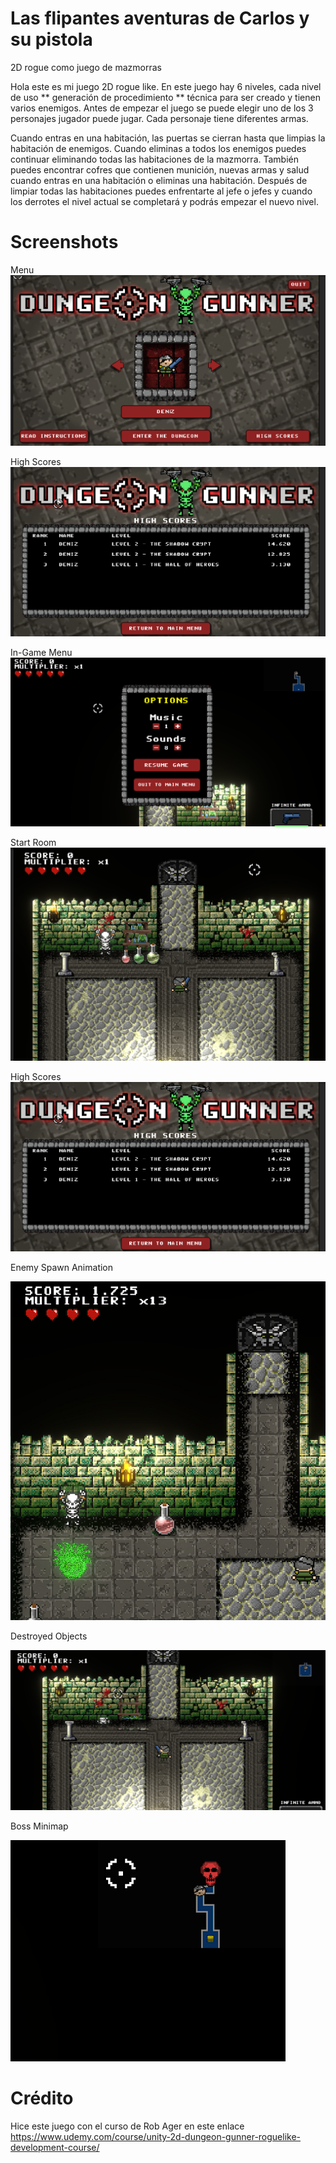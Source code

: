 # Las flipantes aventuras de Carlos y su pistola 
2D rogue como juego de mazmorras

Hola este es mi juego 2D rogue like. En este juego hay 6 niveles, cada nivel de uso ** generación de procedimiento ** técnica para ser creado y tienen varios enemigos. Antes de empezar el juego se puede elegir uno de los 3 personajes jugador puede jugar. Cada personaje tiene diferentes armas.

Cuando entras en una habitación, las puertas se cierran hasta que limpias la habitación de enemigos. Cuando eliminas a todos los enemigos puedes continuar eliminando todas las habitaciones de la mazmorra. También puedes encontrar cofres que contienen munición, nuevas armas y salud cuando entras en una habitación o eliminas una habitación. Después de limpiar todas las habitaciones puedes enfrentarte al jefe o jefes y cuando los derrotes el nivel actual se completará y podrás empezar el nuevo nivel.

# Screenshots
Menu
![Menu](https://github.com/denizkorkmaz52/2D-Roguelike-Game/blob/main/Screen%20Shoots/Menu.PNG)

High Scores
![High Scores](https://github.com/denizkorkmaz52/2D-Roguelike-Game/blob/main/Screen%20Shoots/High%20Scores.PNG)

In-Game Menu
![In-Game Menu](https://github.com/denizkorkmaz52/2D-Roguelike-Game/blob/main/Screen%20Shoots/In-Game%20Menu.PNG)

Start Room
![Start Room](https://github.com/denizkorkmaz52/2D-Roguelike-Game/blob/main/Screen%20Shoots/Start%20Room.PNG)

High Scores
![High Scores](https://github.com/denizkorkmaz52/2D-Roguelike-Game/blob/main/Screen%20Shoots/High%20Scores.PNG)

Enemy Spawn Animation

![Enemy Spawn Animation](https://github.com/denizkorkmaz52/2D-Roguelike-Game/blob/main/Screen%20Shoots/Enemy%20Spawn%20Animation.PNG)

Destroyed Objects

![Destroyed Objects](https://github.com/denizkorkmaz52/2D-Roguelike-Game/blob/main/Screen%20Shoots/Destroyed%20Objects.PNG)

Boss Minimap

![Boss Minimap](https://github.com/denizkorkmaz52/2D-Roguelike-Game/blob/main/Screen%20Shoots/Boss%20Minimap.PNG)

# Crédito
Hice este juego con el curso de Rob Ager en este enlace https://www.udemy.com/course/unity-2d-dungeon-gunner-roguelike-development-course/
